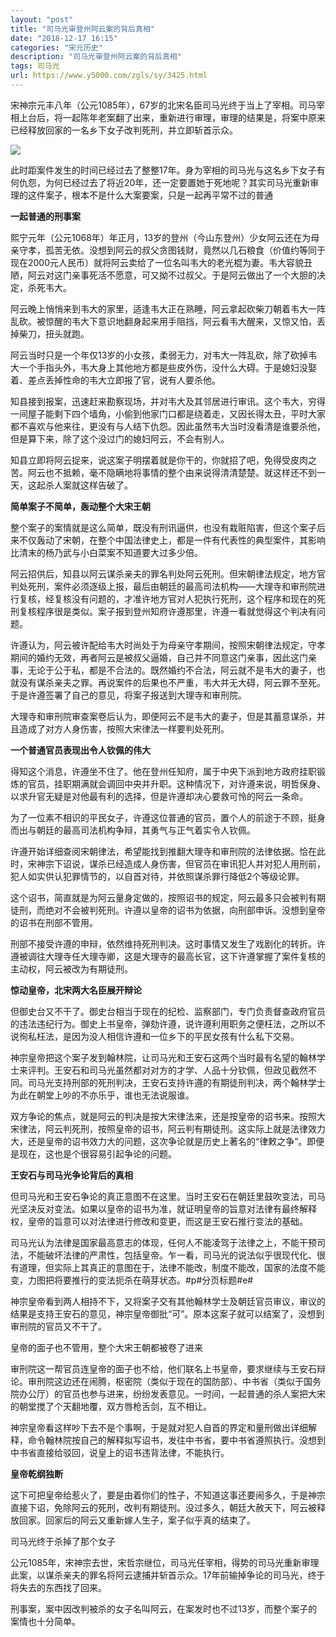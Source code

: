 ```yaml
---
layout: "post"
title: "司马光审登州阿云案的背后真相"
date: "2018-12-17 16:15"
categories: "宋元历史"
description: "司马光审登州阿云案的背后真相"
tags: 司马光
url: https://www.y5000.com/zgls/sy/3425.html
---
```






宋神宗元丰八年（公元1085年），67岁的北宋名臣司马光终于当上了宰相。司马宰相上台后，将一起陈年老案翻了出来，重新进行审理，审理的结果是，将案中原来已经释放回家的一名乡下女子改判死刑，并立即斩首示众。

![](https://img.y5000.com/uploads/allimg/161011/6-1610111PT5Q9.jpg)

此时距案件发生的时间已经过去了整整17年。身为宰相的司马光与这名乡下女子有何仇怨，为何已经过去了将近20年，还一定要置她于死地呢？其实司马光重新审理的这件案子，根本不是什么大案要案，只是一起再平常不过的普通

**一起普通的刑事案**

熙宁元年（公元1068年）年正月，13岁的登州（今山东登州）少女阿云还在为母亲守孝，孤苦无依。没想到阿云的叔父贪图钱财，竟然以几石粮食（价值约等同于现在2000元人民币）就将阿云卖给了一位名叫韦大的老光棍为妻。韦大容貌丑陋，阿云对这门亲事死活不愿意，可又拗不过叔父。于是阿云做出了一个大胆的决定，杀死韦大。

阿云晚上悄悄来到韦大的家里，适逢韦大正在熟睡，阿云拿起砍柴刀朝着韦大一阵乱砍。被惊醒的韦大下意识地翻身起来用手阻挡，阿云看韦大醒来，又惊又怕，丢掉柴刀，扭头就跑。

阿云当时只是一个年仅13岁的小女孩，柔弱无力，对韦大一阵乱砍，除了砍掉韦大一个手指头外，韦大身上其他地方都是些皮外伤，没什么大碍。于是媳妇没娶着、差点丢掉性命的韦大立即报了官，说有人要杀他。

知县接到报案，迅速赶来勘察现场，并对韦大及其邻居进行审讯。这个韦大，穷得一间屋子能剩下四个墙角，小偷到他家门口都是绕着走，又因长得太丑，平时大家都不喜欢与他来往，更没有与人结下仇怨。因此虽然韦大当时没看清是谁要杀他，但是算下来，除了这个没过门的媳妇阿云，不会有别人。

知县立即将阿云捉来，说这案子明摆着就是你干的，你就招了吧，免得受皮肉之苦。阿云也不抵赖，毫不隐瞒地将事情的整个由来说得清清楚楚。就这样还不到一天，这起杀人案就这样告破了。

**简单案子不简单，轰动整个大宋王朝**

整个案子的案情就是这么简单，既没有刑讯逼供，也没有栽赃陷害，但这个案子后来不仅轰动了宋朝，在整个中国法律史上，都是一件有代表性的典型案件，其影响比清末的杨乃武与小白菜案不知道要大过多少倍。

阿云招供后，知县以阿云谋杀亲夫的罪名判处阿云死刑。但宋朝律法规定，地方官判处死刑，案件必须逐级上报，最后由朝廷的最高司法机构——大理寺和审刑院进行复核，经复核没有问题的，才准许地方官对人犯执行死刑，这个程序和现在的死刑复核程序很是类似。案子报到登州知府许遵那里，许遵一看就觉得这个判决有问题。

许遵认为，阿云被许配给韦大时尚处于为母亲守孝期间，按照宋朝律法规定，守孝期间的婚约无效，再者阿云是被叔父逼婚，自己并不同意这门亲事，因此这门亲事，无论于公于私，都是不合法的。既然婚约不合法，阿云就不是韦大的妻子，也就没有谋杀亲夫之罪。再说案件的后果也不严重，韦大并无大碍，阿云罪不至死。于是许遵签署了自己的意见，将案子报送到大理寺和审刑院。

大理寺和审刑院审查案卷后认为，即便阿云不是韦大的妻子，但是其蓄意谋杀，并且造成了对方人身伤害，按照大宋律法一样要判处死刑。

**一个普通官员表现出令人钦佩的伟大**

得知这个消息，许遵坐不住了。他在登州任知府，属于中央下派到地方政府挂职锻炼的官员，挂职期满就会调回中央并升职。这种情况下，对许遵来说，明哲保身、以求升官无疑是对他最有利的选择，但是许遵却决心要救可怜的阿云一条命。

为了一位素不相识的平民女子，许遵这位普通的官员，置个人的前途于不顾，挺身而出与朝廷的最高司法机构争辩，其勇气与正气着实令人钦佩。

许遵开始详细查阅宋朝律法，希望能找到推翻大理寺和审刑院的法律依据。恰在此时，宋神宗下诏说，谋杀已经造成人身伤害，但官员在审讯犯人并对犯人用刑前，犯人如实供认犯罪情节的，以自首对待，并依照谋杀罪行降低2个等级论罪。

这个诏书，简直就是为阿云量身定做的，按照诏书的规定，阿云最多只会被判有期徒刑，而绝对不会被判死刑。许遵以皇帝的诏书为依据，向刑部申诉。没想到皇帝的诏书在刑部不管用。

刑部不接受许遵的申辩，依然维持死刑判决。这时事情又发生了戏剧化的转折。许遵被调往大理寺任大理寺卿，这是大理寺的最高长官，这下许遵掌握了案件复核的主动权，阿云被改为有期徒刑。

**惊动皇帝，北宋两大名臣展开辩论**

但御史台又不干了。御史台相当于现在的纪检、监察部门，专门负责督查政府官员的违法违纪行为。御史上书皇帝，弹劾许遵，说许遵利用职务之便枉法，之所以不说徇私枉法，是因为没人相信许遵和一位乡下的平民女孩有什么私下交易。

神宗皇帝把这个案子发到翰林院，让司马光和王安石这两个当时最有名望的翰林学士来评判。王安石和司马光虽然都对对方的才学、人品十分钦佩，但政见截然不同。司马光支持刑部的死刑判决，王安石支持许遵的有期徒刑判决，两个翰林学士为此在朝堂上吵的不亦乐乎，谁也无法说服谁。

双方争论的焦点，就是阿云的判决是按大宋律法来，还是按皇帝的诏书来。按照大宋律法，阿云判死刑，按照皇帝的诏书，阿云判有期徒刑。这实际上就是法律效力大，还是皇帝的诏书效力大的问题，这次争论就是历史上著名的“律敕之争”。即便是现在，这也是个很容易引起争论的问题。

**王安石与司马光争论背后的真相**

但司马光和王安石争论的真正意图不在这里。当时王安石在朝廷里鼓吹变法，司马光坚决反对变法。如果以皇帝的诏书为准，就证明皇帝的旨意对法律有最终解释权，皇帝的旨意可以对法律进行修改和变更，而这是王安石推行变法的基础。

司马光认为法律是国家最高意志的体现，任何人不能凌驾于法律之上，不能干预司法，不能破坏法律的严肃性，包括皇帝。乍一看，司马光的说法似乎很现代化、很有道理，但实际上其真正的意图在于，法律不能改，制度不能改，国家的法度不能变，力图把将要推行的变法扼杀在萌芽状态。#p#分页标题#e#

神宗皇帝看到两人相持不下，又将案子交有其他翰林学士及朝廷官员审议，审议的结果是支持王安石的意见，神宗皇帝御批“可”。原本这案子就可以结案了，没想到审刑院的官员又不干了。

皇帝的面子也不管用，整个大宋王朝都被卷了进来

审刑院这一帮官员连皇帝的面子也不给，他们联名上书皇帝，要求继续与王安石辩论。审刑院这边还在闹腾，枢密院（类似于现在的国防部）、中书省（类似于国务院办公厅）的官员也参与进来，纷纷发表意见。一时间，一起普通的杀人案把大宋的朝堂搅了个天翻地覆，双方唇枪舌剑，互不相让。

神宗皇帝看这样吵下去不是个事啊，于是就对犯人自首的界定和量刑做出详细解释，命令翰林院按自己的解释拟写诏书，发往中书省，要中书省遵照执行。没想到中书省直接给驳回，说皇上的诏书违背法律，不能执行。

**皇帝乾纲独断**

这下可把皇帝给惹火了，要是由着你们的性子，不知道这事还要闹多久，于是神宗直接下诏，免除阿云的死刑，改判有期徒刑。没过多久，朝廷大赦天下，阿云被释放回家。回家后的阿云又重新嫁人生子，案子似乎真的结束了。

司马光终于杀掉了那个女子

公元1085年，宋神宗去世，宋哲宗继位，司马光任宰相，得势的司马光重新审理此案，以谋杀亲夫的罪名将阿云逮捕并斩首示众。17年前输掉争论的司马光，终于将失去的东西找了回来。

刑事案，案中因改判被杀的女子名叫阿云，在案发时也不过13岁，而整个案子的案情也十分简单。
